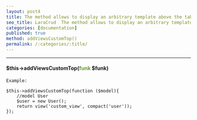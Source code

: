 ```yaml
---
layout: post4
title: The method allows to display an arbitrary template above the table and form.
seo_title: LaraCrud  The method allows to display an arbitrary template above the table and form. addViewsCustomTop()
categories: [documentation]
published: true
method: addViewsCustomTop()
permalink: /:categories/:title/
---
```


---

#### $this->addViewsCustomTop(<span style="color: #693">funk</span> $funk)


`
Example:
`
    
    $this->addViewsCustomTop(function ($model){
        //model User
        $user = new User();
        return view('custom_view', compact('user'));
    });


